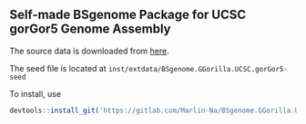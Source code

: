 ## Self-made BSgenome Package for UCSC gorGor5 Genome Assembly

The source data is downloaded from [here](ftp://hgdownload.cse.ucsc.edu/goldenPath/currentGenomes/Gorilla_gorilla_gorilla/bigZips/gorGor5.2bit).

The seed file is located at `inst/extdata/BSgenome.GGorilla.UCSC.gorGor5-seed`

To install, use

```r
devtools::install_git('https://gitlab.com/Marlin-Na/BSgenome.GGorilla.UCSC.gorGor5.git')
```


